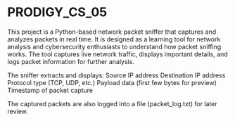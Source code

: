 # PRODIGY_CS_05
This project is a Python-based network packet sniffer that captures and analyzes packets in real time. It is designed as a learning tool for network analysis and cybersecurity enthusiasts to understand how packet sniffing works.
The tool captures live network traffic, displays important details, and logs packet information for further analysis.

The sniffer extracts and displays:
Source IP address
Destination IP address
Protocol type (TCP, UDP, etc.)
Payload data (first few bytes for preview)
Timestamp of packet capture

The captured packets are also logged into a file (packet_log.txt) for later review.
